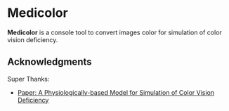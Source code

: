 # Medicolor

**Medicolor** is a console tool to convert images color for simulation of color vision deficiency.

## Acknowledgments

Super Thanks:

- [Paper: A Physiologically-based Model for Simulation of Color Vision Deficiency](https://www.inf.ufrgs.br/~oliveira/pubs_files/CVD_Simulation/CVD_Simulation.html)
